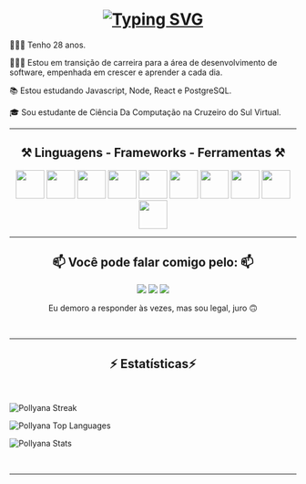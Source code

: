<h1 align="center">
     <a href="https://git.io/typing-svg"><img src="https://readme-typing-svg.herokuapp.com?font=Righteous&size=35&duration=3000&pause=1000&color=FF79C6&center=true&vCenter=true&width=500&height=70&lines=Ol%C3%A1%F0%9F%91%8B;Eu+sou+Pollyana+Rodrigues!" alt="Typing SVG" /></a>
</h1>


             
<p> 👩🏻‍🦱 Tenho 28 anos. </p>         
<p> 👨🏽‍💻 Estou em transição de carreira para a área de desenvolvimento de software, empenhada em crescer e aprender a cada dia. </p>
<p> 📚 Estou estudando Javascript, Node, React e PostgreSQL. </p>
<p> 🎓 Sou estudante de Ciência Da Computação na Cruzeiro do Sul Virtual. </p>


<div align="center">
<hr>
<h2> ⚒️ Linguagens - Frameworks - Ferramentas ⚒️ </h2>


<img src="https://cdn.jsdelivr.net/gh/devicons/devicon@latest/icons/python/python-original.svg" width="50" height="50"/>
<img src="https://cdn.jsdelivr.net/gh/devicons/devicon@latest/icons/javascript/javascript-plain.svg" width="50" height="50"/>
<img src="https://cdn.jsdelivr.net/gh/devicons/devicon@latest/icons/html5/html5-original.svg" width="50" height="50"/>
<img src="https://cdn.jsdelivr.net/gh/devicons/devicon@latest/icons/css3/css3-original.svg" width="50" height="50"/>
<img src="https://cdn.jsdelivr.net/gh/devicons/devicon@latest/icons/nodejs/nodejs-plain-wordmark.svg" width="50" height="50"/>
<img src="https://cdn.jsdelivr.net/gh/devicons/devicon@latest/icons/react/react-original-wordmark.svg" width="50" height="50"/>
<img src="https://cdn.jsdelivr.net/gh/devicons/devicon@latest/icons/postgresql/postgresql-plain-wordmark.svg" width="50" height="50"/> 
<img src="https://cdn.jsdelivr.net/gh/devicons/devicon@latest/icons/vscode/vscode-original-wordmark.svg" width="50" height="50" />
<img src="https://cdn.jsdelivr.net/gh/devicons/devicon@latest/icons/linux/linux-original.svg" width="50" height="50"/>
<img loading="lazy" src="https://cdn.jsdelivr.net/gh/devicons/devicon/icons/git/git-original.svg" width="50" height="50"/>
          
</div>
          
<hr/>   

<div align="center">
<h2> 📫 Você pode falar comigo pelo: 📫 </h2>

<a href="https://www.instagram.com/pollyf_rodrigues/" target="_blank"><img loading="lazy" src="https://img.shields.io/badge/-Instagram-%23E4405F?style=for-the-badge&logo=instagram&logoColor=white" target="_blank"></a>
<a href = "mailto:pollyfernanda206@gmail.com"><img loading="lazy" src="https://img.shields.io/badge/Gmail-D14836?style=for-the-badge&logo=gmail&logoColor=white" target="_blank"></a>
<a href="https://www.linkedin.com/in/pollyana-rodrigues-52347994/" target="_blank"><img loading="lazy" src="https://img.shields.io/badge/-LinkedIn-%230077B5?style=for-the-badge&logo=linkedin&logoColor=white" target="_blank"></a>

<p> Eu demoro a responder às vezes, mas sou legal, juro 🙃 </p>
</div>            
          
<br/>

<div align="center">

</div>

<hr/>

<h2 align="center">⚡ Estatísticas⚡</h2>
<br>

![Pollyana Streak](https://github-readme-streak-stats.herokuapp.com/?user=Polly69ana&theme=dracula&hide_border=true)

![Pollyana Top Languages](https://github-readme-stats.vercel.app/api/top-langs/?username=Polly69ana&theme=dracula&show_icons=true&hide_border=true&layout=compact)
     
![Pollyana Stats](https://github-readme-stats.vercel.app/api?username=Polly69ana&theme=dracula&show_icons=true&hide_border=true&count_private=true)


</div>
<br/>
<hr/>

<br/>
